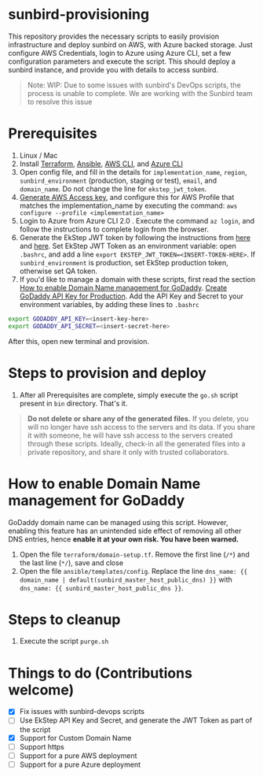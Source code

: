 # sunbird-provisioning

This repository provides the necessary scripts to easily provision infrastructure and deploy sunbird on AWS, with Azure backed storage. Just configure AWS Credentials, login to Azure using Azure CLI, set a few configuration parameters and execute the script. This should deploy a sunbird instance, and provide you with details to access sunbird.

> Note: WIP: Due to some issues with sunbird's DevOps scripts, the process is unable to complete. We are working with the Sunbird team to resolve this issue

# Prerequisites
1. Linux / Mac
1. Install [Terraform](https://www.terraform.io/intro/getting-started/install.html), [Ansible](https://docs.ansible.com/ansible/latest/installation_guide/intro_installation.html), [AWS CLI](https://docs.aws.amazon.com/cli/latest/userguide/installing.html), and [Azure CLI](https://docs.microsoft.com/en-us/cli/azure/install-azure-cli?view=azure-cli-latest)
1. Open config file, and fill in the details for `implementation_name`, `region`, `sunbird_environment` (production, staging or test), `email`, and `domain_name`. Do not change the line for `ekstep_jwt_token`.
1. [Generate AWS Access key](https://docs.aws.amazon.com/general/latest/gr/aws-sec-cred-types.html#access-keys-and-secret-access-keys), and configure this for AWS Profile that matches the implementation_name by executing the command: `aws configure --profile <implementation_name>`
1. Login to Azure from Azure CLI 2.0 . Execute the command `az login`, and follow the instructions to complete login from the browser.
1. Generate the EkStep JWT token by following the instructions from [here](http://www.sunbird.org/developer-docs/telemetry/authtokengenerator_jslibrary/#how-to-generate-authorization-credentials) and [here](https://community.ekstep.in/developer-knowledgebase/45-getting-started-with-apis). Set EkStep JWT Token as an environment variable: open `.bashrc`, and add a line `export EKSTEP_JWT_TOKEN=<INSERT-TOKEN-HERE>`. If `sunbird_environment` is production, set EkStep production token, otherwise set QA token.
1. If you'd like to manage a domain with these scripts, first read the section [How to enable Domain Name management for GoDaddy](#godaddy). [Create GoDaddy API Key for Production](https://developer.godaddy.com/keys). Add the API Key and Secret to your environment variables, by adding these lines to `.bashrc`

```bash
export GODADDY_API_KEY=<insert-key-here>
export GODADDY_API_SECRET=<insert-secret-here>
```

After this, open new terminal and provision.

# Steps to provision and deploy
1. After all Prerequisites are complete, simply execute the `go.sh` script present in `bin` directory. That's it.

> __Do not delete or share any of the generated files.__ If you delete, you will no longer have ssh access to the servers and its data. If you share it with someone, he will have ssh access to the servers created through these scripts. Ideally, check-in all the generated files into a private repository, and share it only with trusted collaborators.

# <a name="godaddy"></a>How to enable Domain Name management for GoDaddy
GoDaddy domain name can be managed using this script. However, enabling this feature has an unintended side effect of removing all other DNS entries, hence __enable it at your own risk. You have been warned.__

1. Open the file `terraform/domain-setup.tf`. Remove the first line (`/*`) and the last line (`*/`), save and close
1. Open the file `ansible/templates/config`. Replace the line `dns_name: {{ domain_name | default(sunbird_master_host_public_dns) }}` with `dns_name: {{ sunbird_master_host_public_dns }}`.

# Steps to cleanup
1. Execute the script `purge.sh`

# Things to do (Contributions welcome)
- [x] Fix issues with sunbird-devops scripts
- [ ] Use EkStep API Key and Secret, and generate the JWT Token as part of the script
- [x] Support for Custom Domain Name
- [ ] Support https
- [ ] Support for a pure AWS deployment
- [ ] Support for a pure Azure deployment
